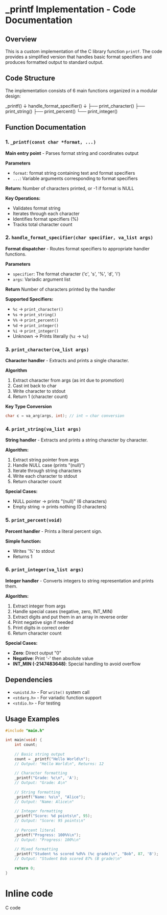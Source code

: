 # _printf Implementation - Code Documentation

## Overview

This is a custom implementation of the C library function `printf`. The code provides a simplified version that handles basic format specifiers and produces formatted output to standard output.

## Code Structure

The implementation consists of 6 main functions organized in a modular design:

_printf()
↓
handle_format_specifier()
↓
├── print_character()
├── print_string()
├── print_percent()
└── print_integer()

## Function Documentation

### 1. `_printf(const char *format, ...)`
**Main entry point** - Parses format string and coordinates output

**Parameters**
- `format`: format string containing text and format specifiers
- `...`: Variable arguments corresponding to format specifiers

**Return:** Number of characters printed, or -1 if format is NULL

**Key Operations:**
- Validates format string
- Iterates through each character
- Identifies format specifiers (%)
- Tracks total character count

### 2. `handle_format_specifier(char specifier, va_list args)`
**Format dispatcher** - Routes format specifiers to appropriate handler functions.

**Parameters**
- `specifier`: The format character ('c', 's', '%', 'd', 'i')
- `args`: Variadic argument list

**Return** Number of characters printed by the handler

**Supported Specifiers:**
- `%c` → `print_character()`
- `%s` → `print_string()`  
- `%%` → `print_percent()`
- `%d` → `print_integer()`
- `%i` → `print_integer()`
- Unknown → Prints literally (`%z` → `%z`)

### 3. `print_character(va_list args)`
**Character handler** - Extracts and prints a single character.

**Algorithm**
1. Extract character from args (as int due to promotion)
2. Cast int back to char
3. Write character to stdout
4. Return 1 (character count)

**Key Type Conversion**
```c
char c = va_arg(args, int); // int → char conversion 
```

### 4. `print_string(va_list args)`
**String handler** - Extracts and prints a string character by character.

**Algorithm:**
1. Extract string pointer from args
2. Handle NULL case (prints "(null)")
3. Iterate through string characters
4. Write each character to stdout
5. Return character count

**Special Cases:**
- NULL pointer → prints "(null)" (6 characters)
- Empty string → prints nothing (0 characters)

### 5. `print_percent(void)`
**Percent handler** - Prints a literal percent sign.

**Simple function:**
- Writes '%' to stdout
- Returns 1

### 6. `print_integer(va_list args)`
**Integer handler** - Converts integers to string representation and prints them.

**Algorithm:**
1. Extract integer from args
2. Handle special cases (negative, zero, INT_MIN)
3. Extract digits and put them in an array in reverse order
4. Print negative sign if needed
5. Print digits in correct order
6. Return character count

**Special Cases:**
- **Zero**: Direct output "0"
- **Negative**: Print '-' then absolute value
- **INT_MIN (-2147483648)**: Special handling to avoid overflow

## Dependencies

- `<unistd.h>` - For `write()` system call
- `<stdarg.h>` - For variadic function support
- `<stdio.h>` - For testing 

## Usage Examples

```c
#include "main.h"

int main(void) {
    int count;
    
    // Basic string output
    count = _printf("Hello World\n");
    // Output: "Hello World\n", Returns: 12
    
    // Character formatting
    _printf("Grade: %c\n", 'A');
    // Output: "Grade: A\n"
    
    // String formatting
    _printf("Name: %s\n", "Alice");
    // Output: "Name: Alice\n"
    
    // Integer formatting
    _printf("Score: %d points\n", 95);
    // Output: "Score: 95 points\n"
    
    // Percent literal
    _printf("Progress: 100%%\n");
    // Output: "Progress: 100%\n"
    
    // Mixed formatting
    _printf("Student %s scored %d%% (%c grade)\n", "Bob", 87, 'B');
    // Output: "Student Bob scored 87% (B grade)\n"
    
    return 0;
}
```

# Inline code
C code